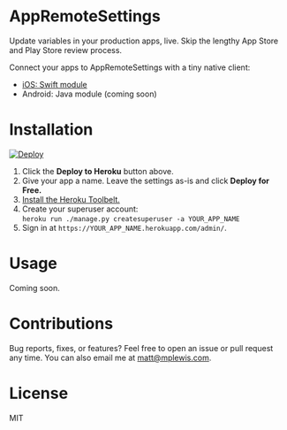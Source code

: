 # AppRemoteSettings

Update variables in your production apps, live. Skip the lengthy App Store and Play Store review process.

Connect your apps to AppRemoteSettings with a tiny native client:

* [iOS: Swift module](https://github.com/mplewis/AppRemoteSettings-iOS)
* Android: Java module (coming soon)

# Installation

[![Deploy](https://www.herokucdn.com/deploy/button.svg)](https://heroku.com/deploy?template=https://github.com/mplewis/AppRemoteSettings)

1. Click the **Deploy to Heroku** button above.
2. Give your app a name. Leave the settings as-is and click **Deploy for Free.**
3. [Install the Heroku Toolbelt.](https://toolbelt.heroku.com/)
4. Create your superuser account:  
   `heroku run ./manage.py createsuperuser -a YOUR_APP_NAME`
5. Sign in at `https://YOUR_APP_NAME.herokuapp.com/admin/`.

# Usage

Coming soon.

# Contributions

Bug reports, fixes, or features? Feel free to open an issue or pull request any time. You can also email me at [matt@mplewis.com](mailto:matt@mplewis.com).

# License

MIT
